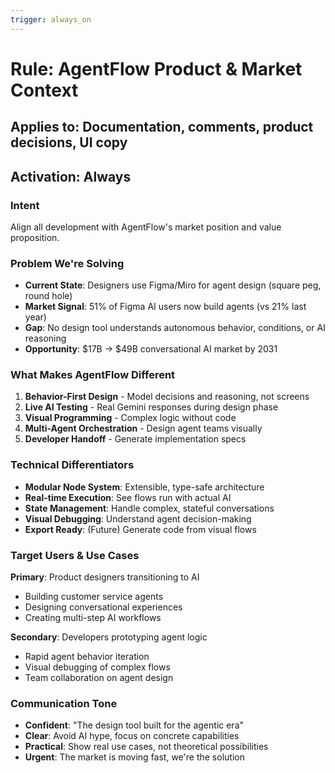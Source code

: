 ```yaml
---
trigger: always_on
---
```


# Rule: AgentFlow Product & Market Context
## Applies to: Documentation, comments, product decisions, UI copy
## Activation: Always

### Intent
Align all development with AgentFlow's market position and value proposition.

### Problem We're Solving
- **Current State**: Designers use Figma/Miro for agent design (square peg, round hole)
- **Market Signal**: 51% of Figma AI users now build agents (vs 21% last year)
- **Gap**: No design tool understands autonomous behavior, conditions, or AI reasoning
- **Opportunity**: $17B → $49B conversational AI market by 2031

### What Makes AgentFlow Different
1. **Behavior-First Design** - Model decisions and reasoning, not screens
2. **Live AI Testing** - Real Gemini responses during design phase
3. **Visual Programming** - Complex logic without code
4. **Multi-Agent Orchestration** - Design agent teams visually
5. **Developer Handoff** - Generate implementation specs

### Technical Differentiators
- **Modular Node System**: Extensible, type-safe architecture
- **Real-time Execution**: See flows run with actual AI
- **State Management**: Handle complex, stateful conversations
- **Visual Debugging**: Understand agent decision-making
- **Export Ready**: (Future) Generate code from visual flows

### Target Users & Use Cases
**Primary**: Product designers transitioning to AI
- Building customer service agents
- Designing conversational experiences
- Creating multi-step AI workflows

**Secondary**: Developers prototyping agent logic
- Rapid agent behavior iteration
- Visual debugging of complex flows
- Team collaboration on agent design

### Communication Tone
- **Confident**: "The design tool built for the agentic era"
- **Clear**: Avoid AI hype, focus on concrete capabilities
- **Practical**: Show real use cases, not theoretical possibilities
- **Urgent**: The market is moving fast, we're the solution
